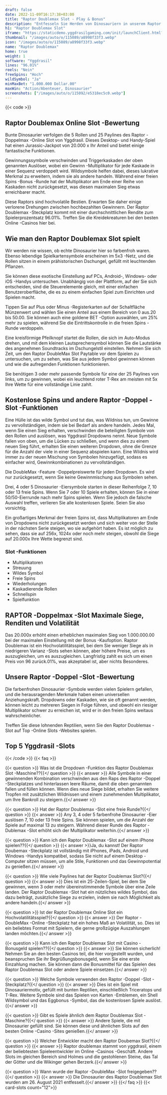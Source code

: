 ```yaml
---
draft: false
date: 2022-11-09T16:17:38+03:00
title: "Raptor Doublemax Slot - Play & Bonus"
description: "Entfesseln Sie Herden von Dinosauriern in unserem Raptor Doublemax Online Slot Review. Wir betrachten das Gameplay, die Funktionen und die Möglichkeit, mit dem besten Casino -Bonus zu spielen."
h1: "Raptor Doublemax Slot"
iframe: "https://staticdemo.yggdrasilgaming.com/init/launchClient.html?gameid=7408&lang=en&currency=EUR&org=Demo&key=&fullscreen=yes"
thumbnail: "/images/auto/o/115089/a8998f33f3.webp"
icon: "/images/auto/o/115089/a8998f33f3.webp"
name: "Raptor Doublemax"
home: true
weight: 1
software: "Yggdrasil"
lines: "96.01%"
reels: "Nein"
freeSpins: "Hoch"
wildSymbol: "Ja"
minMaxBet: "1.000.000 Dollar.00"
maxWin: "Action/Abenteuer, Dinosaurier"
screenshots: ["/images/auto/o/115092/e5318ec5c0.webp"]
---
```


{{< code >}}<h2>Raptor Doublemax Online Slot -Bewertung</h2><p>Bunte Dinosaurier verfolgen die 5 Rollen und 25 Paylines des Raptor -Doppelmax -Online Slot von Yggdrasil. Dieses Desktop- und Handy-Spiel hat einen Jurassic-Jackpot von 20.000 x Ihr Anteil und bietet einige fantastische Funktionen.</p><p>Gewinnungssymbole verschwinden und Triggerkaskaden der oben genannten Auslöser, wobei ein Gewinn -Multiplikator für jede Kaskade in einer Sequenz verdoppelt wird. Wildsymbole helfen dabei, dieses lukrative Merkmal zu erweitern, indem sie als andere handeln. Während einer freien Spins -Bonus -Runde hat der Multiplikator am Ende einer Reihe von Kaskaden nicht zurückgesetzt, was diesen maximalen Sieg etwas erreichbarer macht.</p><p>Diese Raptors sind hochvolatile Bestien. Erwarten Sie daher einige verlorene Drehungen zwischen hochbezahlten Gewinnern. Der Raptor Doublemax -Steckplatz kommt mit einer durchschnittlichen Rendite zum Spielerprozentsatz 96.01%. Treffen Sie die Kreidekreaturen bei den besten Online -Casinos hier bei.</p><h2>Wie man den Raptor Doublemax Slot spielt</h2><p>Wir werden nie wissen, ob echte Dinosaurier hier so farbenfroh waren. Ebenso lebendige Spielkartensymbole erscheinen im 5x3 -Netz, und die Rollen sitzen in einem prähistorischen Dschungel, gefüllt mit leuchtenden Pflanzen.</p><p>Sie können diese exotische Einstellung auf PCs, Android-, Windows- oder iOS -Handys untersuchen. Unabhängig von der Plattform, auf der Sie sich entscheiden, sind die Steuerelemente gleich, mit einer einfachen Benutzeroberfläche, die es zu einem einfachen Spiel zum Einrichten und Spielen macht.</p><p>Tippen Sie auf Plus oder Minus -Registerkarten auf der Schaltfläche Münzenwert und wählen Sie einen Anteil aus einem Bereich von 0 aus.20 bis 50.00. Sie können auch eine goldene BET -Option auswählen, um 25% mehr zu spielen, während Sie die Eintrittskontrolle in die freien Spins -Runde verdoppeln.</p><p>Eine kreisförmige Pfeilknopf startet die Rollen, die sich im Auto-Modus drehen, und mit dem kleinen Lautsprechersymbol können Sie die Lautstärke des angenehmen Soundtracks im Dschungelstil einstellen. Nehmen Sie sich Zeit, um den Raptor DoubleMax Slot Paytable vor dem Spielen zu untersuchen, um zu sehen, was Sie aus jedem Symbol gewinnen können und wie die aufregenden Funktionen funktionieren.</p><p>Sie benötigen 3 oder mehr passende Symbole für eine der 25 Paylines von links, um zu gewinnen, wobei ein leuchtend roter T-Rex am meisten mit 5x Ihre Wette für eine vollständige Linie zahlt.</p><h2>Kostenlose Spins und andere Raptor -Doppel -Slot -Funktionen</h2><p>Eine Hülle ist das wilde Symbol und tut das, was Wildniss tun, um Gewinne zu vervollständigen, indem sie bei Bedarf als andere handeln. Jedes Mal, wenn Sie einen Sieg erhalten, verschwinden die beteiligten Symbole von den Rollen und auslösen, was Yggdrasil Dropdowns nennt. Neue Symbole fallen von oben, um die Lücken zu schließen, und wenn dies zu einem neuen Sieg führt, erhalten Sie einen weiteren Dropdown, ohne die Grenze für die Anzahl der viele in einer Sequenz abspielen kann. Eine Wildnis wird immer zu der neuen Mischung von Symbolen hinzugefügt, sodass es einfacher wird, Gewinnkombinationen zu vervollständigen.</p><p>Die DoubleMax -Feature -Doppelpreiswerte für jeden Dropdown. Es wird nur zurückgesetzt, wenn Sie keine Gewinnmischung aus Symbolen sehen.</p><p>Drei, 4 oder 5 Dinosaurier -Eiersymbole starten in dieser Reihenfolge 7, 10 oder 13 freie Spins. Wenn Sie 7 oder 10 Spiele erhalten, können Sie in einer 50/50-Eierrunde nach mehr Spins spielen. Wenn Sie jedoch die falsche Auswahl treffen, verlieren Sie alle kostenlosen Spiele. Seien Sie also vorsichtig.</p><p>Ein großartiges Merkmal der freien Spins ist, dass Multiplikatoren am Ende von Dropdowns nicht zurückgesetzt werden und sich weiter von der Stelle in der nächsten Serie steigen, wo sie aufgehört haben. Es ist möglich zu sehen, dass sie auf 256x, 1024x oder noch mehr steigen, obwohl die Siege auf 20.000x Ihre Wette begrenzt sind.</p><h3>
Slot -Funktionen</h3><ul>
<li></span>
Multiplikatoren</li>
<li></span>
Streuung</li>
<li></span>
Wildes Symbol</li>
<li></span>
Freie Spins</li>
<li></span>
Wiederholungen</li>
<li></span>
Kaskadierende Rollen</li>
<li></span>
Schnellspin</li>
<li></span>
Spielfunktion</li></ul><h2>RAPTOR -Doppelmax -Slot Maximale Siege, Renditen und Volatilität</h2><p>Das 20.000x erhöht einen erheblichen maximalen Sieg von 1.000.000.00 bei der maximalen Einstellung mit der Bonus -Kaufoption. Raptor Doublemax ist ein Hochvolatilitätsspiel, bei dem Sie weniger Siege als in niedrigeren Varianz -Slots sehen können, aber höhere Preise, um es auszugleichen, um es auszugleichen. Langfristig zahlt es sich um einen Preis von 96 zurück.01%, was akzeptabel ist, aber nichts Besonderes.</p><h2>Unsere Raptor -Doppel -Slot -Bewertung</h2><p>Die farbenfrohen Dinosaurier -Symbole werden vielen Spielern gefallen, und die herausragenden Merkmale haben einen universellen Anziehungskraft. Dropdowns oder Kaskaden, wie sie oft genannt werden, können leicht zu mehreren Siegen in Folge führen, und obwohl ein riesiger Multiplikator schwer zu erreichen ist, wird er in den freien Spins weitaus wahrscheinlicher.</p><p>Treffen Sie diese lohnenden Reptilien, wenn Sie den Raptor Doublemax -Slot auf Top -Online Slots -Websites spielen.</p><h2>Top 5 Yggdrasil -Slots</h2>
{{< /code >}}
{{< faq >}}

{{< question >}} Was ist die Dropdown -Funktion des Raptor Doublemax Slot -Maschine??{{</ question >}}
{{< answer >}} Alle Symbole in einer gewinnenden Kombination verschwinden aus den Raps des Raptor -Doppel -Steckplatzes und hinterlassen leere Räume, damit die oben genannten fallen und füllen können. Wenn dies neue Siege bildet, erhalten Sie weitere Tropfen mit zusätzlichen Wildnissen und einem zunehmenden Multiplikator, um Ihre Bankroll zu steigern.{{</ answer >}}

{{< question >}} Hat der Raptor Doublemax -Slot eine freie Runde?{{</ question >}}
{{< answer >}} Any 3, 4 oder 5 farbenfrohe Dinosaurier -Eier auslösen 7, 10 oder 13 freie Spins. Sie können spielen, um die Anzahl der Spiele auf maximal 13 zu steigern. Während dieser Runde des Raptor -Dublemax -Slot erhöht sich der Multiplikator weiterhin.{{</ answer >}}

{{< question >}} Kann ich den Raptor Doublemax -Slot auf einem iPhone spielen??{{</ question >}}
{{< answer >}}Ja, du kannst! Der Raptor Doubemax -Steckplatz ist vollständig mit iPhones, iPads, Android und Windows -Handys kompatibel, sodass Sie nicht auf einem Desktop -Computer sitzen müssen, um alle Stile, Funktionen und das Gewinnpotential zu genießen.{{</ answer >}}

{{< question >}} Wie viele Paylines hat der Raptor Doublemax Slot?{{</ question >}}
{{< answer >}} Dies ist ein 25-Zeilen-Spiel, bei dem Sie gewinnen, wenn 3 oder mehr übereinstimmende Symbole über eine Zeile landen. Der Raptor Doublemax -Slot hat ein nützliches wildes Symbol, das dazu beiträgt, zusätzliche Siege zu erzielen, indem sie nach Möglichkeit als andere handeln.{{</ answer >}}

{{< question >}} Ist der Raptor Doublemax Online Slot ein Hochvolatilitätsspiel?{{</ question >}}
{{< answer >}} Der Raptor -DoubleMax -Online -Steckplatz hat ein hohes Maß an Volatilität, so. Dies ist ein beliebtes Format mit Spielern, die gerne großzügige Auszahlungen landen möchten.{{</ answer >}}

{{< question >}} Kann ich den Raptor Doublemax Slot mit Casino -Bonusgeld spielen??{{</ question >}}
{{< answer >}} Sie können sicherlich! Nehmen Sie an den besten Casinos teil, die hier vorgestellt wurden, und beanspruchen Sie ihr Begrüßungsbonusgeld, wenn Sie eine erste Einzahlung machen. Sie können dann die Bonusmittel für das Spielen des Raptor Doublemax Slot oder andere Spiele einsetzen.{{</ answer >}}

{{< question >}} Welche Symbole verwenden den Raptor -Doppel -Slot -Steckplatz?{{</ question >}}
{{< answer >}} Dies ist ein Spiel mit Dinosauriermotiv, gefüllt mit bunten Reptilien, einschließlich Triceratops und T-Rex. Weitere Symbole sind das Spielen von Karten -Emblemen, ein Shell Wildsymbol und das Eggbonus -Symbol, das die kostenlosen Spiele auslöst.{{</ answer >}}

{{< question >}} Gibt es Spiele ähnlich dem Raptor Doublemax Slot -Maschine?{{</ question >}}
{{< answer >}} Andere Spiele, die mit Dinosaurier gefüllt sind. Sie können diese und ähnlichen Slots auf den besten Online -Casino -Sites genießen.{{</ answer >}}

{{< question >}} Welcher Entwickler macht den Raptor Doubemax Slot?{{</ question >}}
{{< answer >}} Raptor doublemax stammt von yggdrasil, einem der beliebtesten Spieleentwickler im Online -Casinos -Geschäft. Andere Slots im gleichen Bereich sind Holmes und die gestohlenen Steine, das Tal der Götter und die Wikinger gehen Berzerk.{{</ answer >}}

{{< question >}} Wann wurde der Raptor -DoubleMax -Slot freigegeben??{{</ question >}}
{{< answer >}} Die Dinosaurier des Raptor Doublemax Slot wurden am 26. August 2021 entfesselt.{{</ answer >}}
{{</ faq >}}
{{< card-slots count="12">}}
